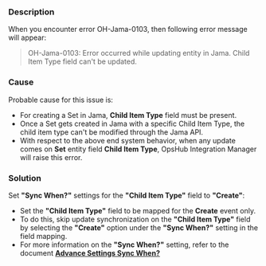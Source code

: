 ### Description

When you encounter error OH-Jama-0103, then following error message will appear:  
> OH-Jama-0103: Error occurred while updating entity in Jama. Child Item Type field can't be updated.

### Cause

Probable cause for this issue is:

- For creating a Set in Jama, **Child Item Type** field must be present.  
- Once a Set gets created in Jama with a specific Child Item Type, the child item type can't be modified through the Jama API.  
- With respect to the above end system behavior, when any update comes on **Set** entity field **Child Item Type**, OpsHub Integration Manager will raise this error.

### Solution

Set **"Sync When?"** settings for the **"Child Item Type"** field to **"Create"**:

- Set the **"Child Item Type"** field to be mapped for the **Create** event only.  
- To do this, skip update synchronization on the **"Child Item Type"** field by selecting the **"Create"** option under the **"Sync When?"** setting in the field mapping.  
- For more information on the **"Sync When?"** setting, refer to the document [**Advance Settings Sync When?**](../../../../integrate/mapping-configuration.md#sync-when)
